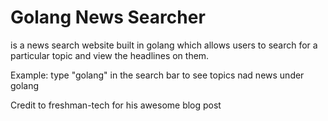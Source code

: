 # Golang News Searcher

is a news search website built in golang which allows users to search for a particular topic and view the headlines on them.

Example: type "golang" in the search bar to see topics nad news under golang

Credit to freshman-tech for his awesome blog post